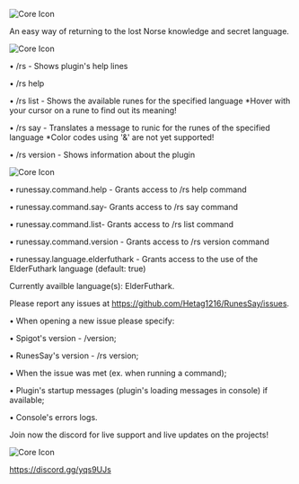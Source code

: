 ![Core Icon](https://media.discordapp.net/attachments/526075869987471360/793789984280543232/unknown.png)

An easy way of returning to the lost Norse knowledge and secret language.

![Core Icon](https://media.discordapp.net/attachments/595364073147728025/793791177324625930/RS_Commands.jpg)

• /rs - Shows plugin's help lines

• /rs help <command>

• /rs list <language> <page> - Shows the available runes for the specified language
*Hover with your cursor on a rune to find out its meaning!
 
• /rs say <language> - Translates a message to runic for the runes of the specified language
*Color codes using '&' are not yet supported!
 
• /rs version - Shows information about the plugin

![Core Icon](https://media.discordapp.net/attachments/595364073147728025/793791620348772382/RS_Permissions.jpg)

• runessay.command.help - Grants access to /rs help command

• runessay.command.say- Grants access to /rs say command

• runessay.command.list- Grants access to /rs list command

• runessay.command.version - Grants access to /rs version command

• runessay.language.elderfuthark - Grants access to the use of the ElderFuthark language (default: true)

Currently availble language(s): ElderFuthark.

Please report any issues at https://github.com/Hetag1216/RunesSay/issues.

• When opening a new issue please specify:

• Spigot's version - /version;

• RunesSay's version - /rs version;

• When the issue was met (ex. when running a command);

• Plugin's startup messages (plugin's loading messages in console) if available;

• Console's errors logs.

Join now the discord for live support and live updates on the projects!

![Core Icon](https://cdn.discordapp.com/attachments/595364073147728025/687819024457007140/discord_header.png)

https://discord.gg/yqs9UJs
